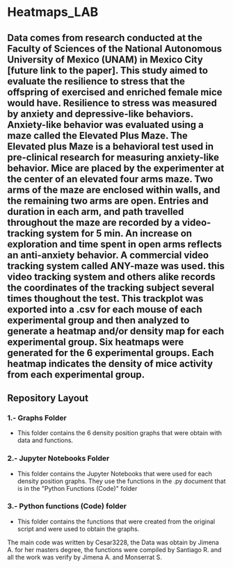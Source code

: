 # Heatmaps_LAB
Data comes from research conducted at the Faculty of Sciences of the National Autonomous University of Mexico (UNAM) in Mexico City [future link to the paper]. This study aimed to evaluate the resilience to stress that the offspring of exercised and enriched female mice would have. Resilience to stress was measured by anxiety and depressive-like behaviors. Anxiety-like behavior was evaluated using a maze called the Elevated Plus Maze. The Elevated plus Maze is a behavioral test used in pre-clinical research for measuring anxiety-like behavior. Mice are placed by the experimenter at the center of an elevated four arms maze. Two arms of the maze are enclosed within walls, and the remaining two arms are open. Entries and duration in each arm,  and path travelled throughout the maze are recorded by a video-tracking system for 5 min. An increase on exploration and time spent in open arms reflects an anti-anxiety behavior. A commercial video tracking system called ANY-maze was used. this video tracking system and others alike records the coordinates of the tracking subject several times thoughout the test. This trackplot was exported into a .csv for each mouse of each experimental group and then analyzed to generate a heatmap and/or density map  for each experimental group. Six heatmaps were generated for the 6 experimental groups. Each heatmap indicates  the density of mice activity from each experimental group.
------------

## Repository Layout


### 1.- Graphs Folder

- This folder contains the 6 density position graphs that were obtain with data and functions.


### 2.- Jupyter Notebooks Folder

- This folder contains the Jupyter Notebooks that were used for each density position graphs. They use the functions in the .py document that is in the "Python Functions (Code)" folder

  
### 3.- Python functions (Code) folder

- This folder contains the functions that were created from the original script and were used to obtain the graphs.



The main code was written by Cesar3228, the Data was obtain by Jimena A. for her masters degree, the functions were compiled by Santiago R. and all the work was verify by Jimena A. and Monserrat S.
